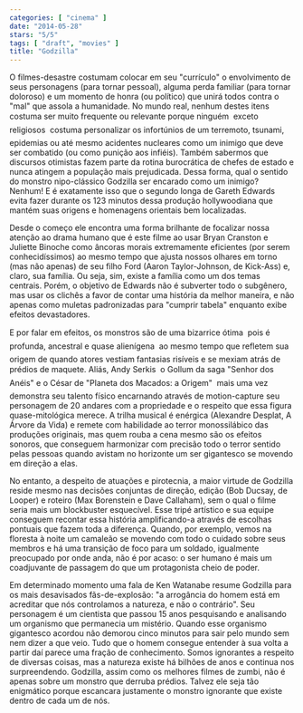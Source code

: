 ```yaml
---
categories: [ "cinema" ]
date: "2014-05-28"
stars: "5/5"
tags: [ "draft", "movies" ]
title: "Godzilla"
---
```

O filmes-desastre costumam colocar em seu "currículo" o envolvimento
de seus personagens (para tornar pessoal), alguma perda familiar (para
tornar doloroso) e um momento de honra (ou político) que unirá todos
contra o "mal" que assola a humanidade. No mundo real, nenhum destes
itens costuma ser muito frequente ou relevante porque ninguém  exceto
religiosos  costuma personalizar os infortúnios de um terremoto,
tsunami, epidemias ou até mesmo acidentes nucleares como um inimigo que
deve ser combatido (ou como punição aos infiéis). Também sabermos
que discursos otimistas fazem parte da rotina burocrática de chefes
de estado e nunca atingem a população mais prejudicada. Dessa forma,
qual o sentido do monstro nipo-clássico Godzilla ser encarado como
um inimigo? Nenhum! E é exatamente isso que o segundo longa de Gareth
Edwards evita fazer durante os 123 minutos dessa produção hollywoodiana
que mantém suas origens e homenagens orientais bem localizadas.

Desde o começo ele encontra uma forma brilhante de focalizar nossa
atenção ao drama humano que é este filme ao usar Bryan Cranston
e Juliette Binoche como âncoras morais extremamente eficientes (por
serem conhecidíssimos) ao mesmo tempo que ajusta nossos olhares em torno
(mas não apenas) de seu filho Ford (Aaron Taylor-Johnson, de Kick-Ass)
e, claro, sua família. Ou seja, sim, existe a família como um dos
temas centrais. Porém, o objetivo de Edwards não é subverter todo
o subgênero, mas usar os clichês a favor de contar uma história da
melhor maneira, e não apenas como muletas padronizadas para "cumprir
tabela" enquanto exibe efeitos devastadores.

E por falar em efeitos, os monstros são de uma bizarrice ótima 
pois é profunda, ancestral e quase alienígena  ao mesmo tempo que
refletem sua origem de quando atores vestiam fantasias risíveis e se
mexiam atrás de prédios de maquete. Aliás, Andy Serkis  o Gollum da
saga "Senhor dos Anéis" e o César de "Planeta dos Macados: a Origem"
 mais uma vez demonstra seu talento físico encarnando através de
motion-capture seu personagem de 20 andares com a propriedade e o respeito
que essa figura quase-mitológica merece. A trilha musical é enérgica
(Alexandre Desplat, A Árvore da Vida) e remete com habilidade ao terror
monossilábico das produções originais, mas quem rouba a cena mesmo são
os efeitos sonoros, que conseguem harmonizar com precisão todo o terror
sentido pelas pessoas quando avistam no horizonte um ser gigantesco se
movendo em direção a elas.

No entanto, a despeito de atuações e pirotecnia, a maior virtude de
Godzilla reside mesmo nas decisões conjuntas de direção, edição
(Bob Ducsay, de Looper) e roteiro (Max Borenstein e Dave Callaham),
sem o qual o filme seria mais um blockbuster esquecível. Esse tripé
artístico e sua equipe conseguem recontar essa história amplificando-a
através de escolhas pontuais que fazem toda a diferença. Quando, por
exemplo, vemos na floresta à noite um camaleão se movendo com todo o
cuidado sobre seus membros e há uma transição de foco para um soldado,
igualmente preocupado por onde anda, não é por acaso: o ser humano é
mais um coadjuvante de passagem do que um protagonista cheio de poder.

Em determinado momento uma fala de Ken Watanabe resume Godzilla para
os mais desavisados fãs-de-explosão: "a arrogância do homem está
em acreditar que nós controlamos a natureza, e não o contrário". Seu
personagem é um cientista que passou 15 anos pesquisando e analisando um
organismo que permanecia um mistério. Quando esse organismo gigantesco
acordou não demorou cinco minutos para sair pelo mundo sem nem dizer
a que veio. Tudo que o homem consegue entender à sua volta a partir
daí parece uma fração de conhecimento. Somos ignorantes a respeito de
diversas coisas, mas a natureza existe há bilhões de anos e continua
nos surpreendendo. Godzilla, assim como os melhores filmes de zumbi,
não é apenas sobre um monstro que derruba prédios. Talvez ele seja
tão enigmático porque escancara justamente o monstro ignorante que
existe dentro de cada um de nós.
